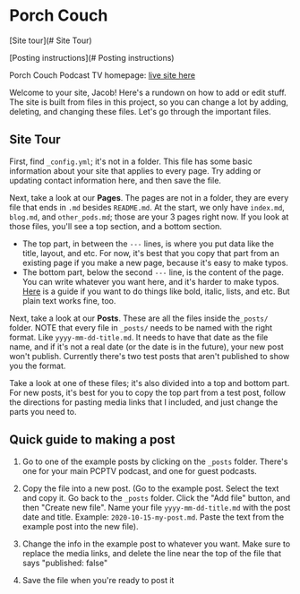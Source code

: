 # Porch Couch

[Site tour](# Site Tour)

[Posting instructions](# Posting instructions)

Porch Couch Podcast TV homepage: [live site here](https://porchcouch.tv)

Welcome to your site, Jacob! Here's a rundown on how to add or edit stuff. The site is built from files in this project, so you can change a lot by adding, deleting, and changing these files. Let's go through the important files.

## Site Tour

First, find `_config.yml`; it's not in a folder. This file has some basic information about your site that applies to every page. Try adding or updating contact information here, and then save the file.

Next, take a look at our **Pages**. The pages are not in a folder, they are every file that ends in `.md` besides `README.md`. At the start, we only have `index.md`, `blog.md`, and `other_pods.md`; those are your 3 pages right now. If you look at those files, you'll see a top section, and a bottom section.

- The top part, in between the `---` lines, is where you put data like the title, layout, and etc. For now, it's best that you copy that part from an existing page if you make a new page, because it's easy to make typos.
- The bottom part, below the second `---` line, is the content of the page. You can write whatever you want here, and it's harder to make typos. [Here](https://www.markdownguide.org/basic-syntax/) is a guide if you want to do things like bold, italic, lists, and etc. But plain text works fine, too.

Next, take a look at our **Posts**. These are all the files inside the`_posts/` folder. NOTE that every file in `_posts/` needs to be named with the right format. Like `yyyy-mm-dd-title.md`. It needs to have that date as the file name, and if it's not a real date (or the date is in the future), your new post won't publish. Currently there's two test posts that aren't published to show you the format.

Take a look at one of these files; it's also divided into a top and bottom part. For new posts, it's best for you to copy the top part from a test post, follow the directions for pasting media links that I included, and just change the parts you need to.

## Quick guide to making a post

1. Go to one of the example posts by clicking on the `_posts` folder. There's one for your main PCPTV podcast, and one for guest podcasts.

2. Copy the file into a new post. (Go to the example post. Select the text and copy it. Go back to the `_posts` folder. Click the "Add file" button, and then "Create new file". Name your file `yyyy-mm-dd-title.md` with the post date and title. Example: `2020-10-15-my-post.md`. Paste the text from the example post into the new file).

3. Change the info in the example post to whatever you want. Make sure to replace the media links, and delete the line near the top of the file that says "published: false"

4. Save the file when you're ready to post it
